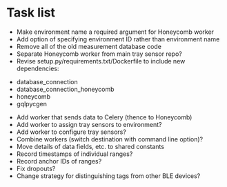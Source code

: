 # Task list

 * Make environment name a required argument for Honeycomb worker
 * Add option of specifying environment ID rather than environment name
 * Remove all of the old measurement database code
 * Separate Honeycomb worker from main tray sensor repo?
 * Revise setup.py/requirements.txt/Dockerfile to include new dependencies:
  - database_connection
  - database_connection_honeycomb
  - honeycomb
  - gqlpycgen
 * Add worker that sends data to Celery (thence to Honeycomb)
 * Add worker to assign tray sensors to environment?
 * Add worker to configure tray sensors?
 * Combine workers (switch destination with command line option)?
 * Move details of data fields, etc. to shared constants
 * Record timestamps of individual ranges?
 * Record anchor IDs of ranges?
 * Fix dropouts?
 * Change strategy for distinguishing tags from other BLE devices?
